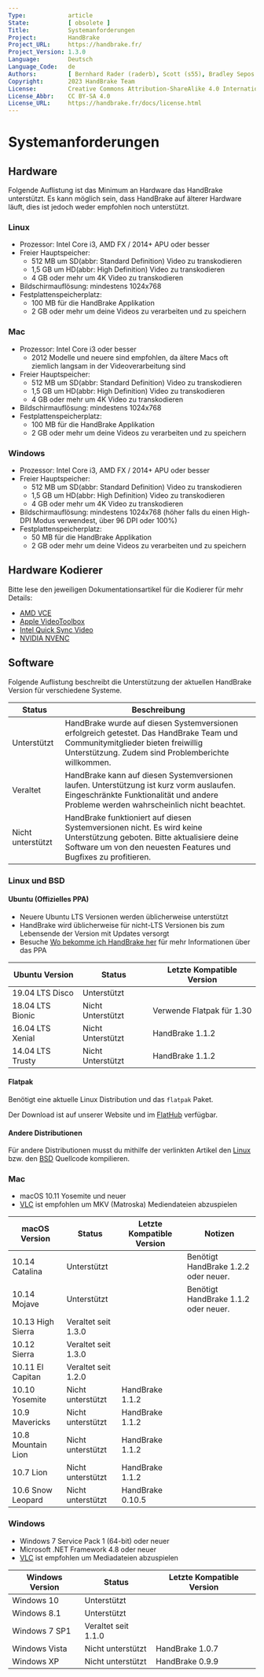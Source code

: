 ```yaml
---
Type:            article
State:           [ obsolete ]
Title:           Systemanforderungen
Project:         HandBrake
Project_URL:     https://handbrake.fr/
Project_Version: 1.3.0
Language:        Deutsch
Language_Code:   de
Authors:         [ Bernhard Rader (raderb), Scott (s55), Bradley Sepos <bradley@bradleysepos.com> (BradleyS) ]
Copyright:       2023 HandBrake Team
License:         Creative Commons Attribution-ShareAlike 4.0 International
License_Abbr:    CC BY-SA 4.0
License_URL:     https://handbrake.fr/docs/license.html
---
```


Systemanforderungen
===================

## Hardware

Folgende Auflistung ist das Minimum an Hardware das HandBrake unterstützt. Es kann möglich sein, dass HandBrake auf älterer Hardware läuft, dies ist jedoch weder empfohlen noch unterstützt.

<!-- .system-linux -->

### Linux

- Prozessor: Intel Core i3, AMD FX / 2014+ APU oder besser
- Freier Hauptspeicher:
  - 512 MB um SD(abbr: Standard Definition) Video zu transkodieren
  - 1,5 GB um HD(abbr: High Definition) Video zu transkodieren
  - 4 GB oder mehr um 4K Video zu transkodieren
- Bildschirmauflösung: mindestens 1024x768
- Festplattenspeicherplatz:
  - 100 MB für die HandBrake Applikation
  - 2 GB oder mehr um deine Videos zu verarbeiten und zu speichern

<!-- /.system-linux -->

<!-- .system-macos -->

### Mac

- Prozessor: Intel Core i3 oder besser
  - 2012 Modelle und neuere sind empfohlen, da ältere Macs oft ziemlich langsam in der Videoverarbeitung sind
- Freier Hauptspeicher:
  - 512 MB um SD(abbr: Standard Definition) Video zu transkodieren
  - 1,5 GB um HD(abbr: High Definition) Video zu transkodieren
  - 4 GB oder mehr um 4K Video zu transkodieren
- Bildschirmauflösung: mindestens 1024x768
- Festplattenspeicherplatz:
  - 100 MB für die HandBrake Applikation
  - 2 GB oder mehr um deine Videos zu verarbeiten und zu speichern

<!-- /.system-macos -->

<!-- .system-windows -->

### Windows

- Prozessor: Intel Core i3, AMD FX / 2014+ APU oder besser
- Freier Hauptspeicher:
  - 512 MB um SD(abbr: Standard Definition) Video zu transkodieren
  - 1,5 GB um HD(abbr: High Definition) Video zu transkodieren
  - 4 GB oder mehr um 4K Video zu transkodieren
- Bildschirmauflösung: mindestens 1024x768 (höher falls du einen High-DPI Modus verwendest, über 96 DPI oder 100%)
- Festplattenspeicherplatz:
  - 50 MB für die HandBrake Applikation
  - 2 GB oder mehr um deine Videos zu verarbeiten und zu speichern

<!-- /.system-windows -->

## Hardware Kodierer

Bitte lese den jeweiligen Dokumentationsartikel für die Kodierer für mehr Details:

- [AMD VCE](video-vce.html)
- [Apple VideoToolbox](video-videotoolbox.html)
- [Intel Quick Sync Video](video-qsv.html)
- [NVIDIA NVENC](video-nvenc.html)

## Software
Folgende Auflistung beschreibt die Unterstützung der aktuellen HandBrake Version für verschiedene Systeme.

| Status      | Beschreibung                                                                                                                                              |
|-------------|----------------------------------------------------------------------------------------------------------------------------------------------------------|
| Unterstützt   | HandBrake wurde auf diesen Systemversionen erfolgreich getestet. Das HandBrake Team und Communitymitglieder bieten freiwillig Unterstützung. Zudem sind Problemberichte willkommen. |
| Veraltet  | HandBrake kann auf diesen Systemversionen laufen. Unterstützung ist kurz vorm auslaufen. Eingeschränkte Funktionalität und andere Probleme werden wahrscheinlich nicht beachtet.  |
| Nicht unterstützt | HandBrake funktioniert auf diesen Systemversionen nicht. Es wird keine Unterstützung geboten. Bitte aktualisiere deine Software um von den neuesten Features und Bugfixes zu profitieren.  |

<!-- .system-linux -->

### Linux und BSD

#### Ubuntu (Offizielles PPA)

- Neuere Ubuntu LTS Versionen werden üblicherweise unterstützt
- HandBrake wird üblicherweise für nicht-LTS Versionen bis zum Lebensende der Version mit Updates versorgt
- Besuche [Wo bekomme ich HandBrake her](../get-handbrake/where-to-get-handbrake.html) für mehr Informationen über das PPA

| Ubuntu Version     | Status              | Letzte Kompatible Version |
|--------------------|---------------------|---------------------------|
| 19.04 LTS Disco    | Unterstützt         |                           |
| 18.04 LTS Bionic   | Nicht Unterstützt   | Verwende Flatpak für 1.30 |
| 16.04 LTS Xenial   | Nicht Unterstützt   | HandBrake 1.1.2           |
| 14.04 LTS Trusty   | Nicht Unterstützt   | HandBrake 1.1.2           |

#### Flatpak

Benötigt eine aktuelle Linux Distribution und das `flatpak` Paket.

Der Download ist auf unserer Website und im [FlatHub](https://flathub.org/apps/details/fr.handbrake.ghb) verfügbar.

#### Andere Distributionen

Für andere Distributionen musst du mithilfe der verlinkten Artikel den [Linux](../developer/build-linux.html) bzw. den [BSD](../developer/build-bsd.html) Quellcode kompilieren.

<!-- /.system-linux -->
<!-- .system-macos -->

### Mac

- macOS 10.11 Yosemite und neuer
- [VLC](https://www.videolan.org/vlc/) ist empfohlen um MKV (Matroska) Mediendateien abzuspielen

| macOS Version      | Status              | Letzte Kompatible Version | Notizen                             |
|--------------------|---------------------|---------------------------|-------------------------------------|
| 10.14 Catalina     | Unterstützt         |                           | Benötigt HandBrake 1.2.2 oder neuer.|
| 10.14 Mojave       | Unterstützt         |                           | Benötigt HandBrake 1.1.2 oder neuer.|
| 10.13 High Sierra  | Veraltet seit 1.3.0 |                           |                                     |
| 10.12 Sierra       | Veraltet seit 1.3.0 |                           |                                     |
| 10.11 El Capitan   | Veraltet seit 1.2.0 |                           |                                     |
| 10.10 Yosemite     | Nicht unterstützt   | HandBrake 1.1.2           |                                     |
| 10.9 Mavericks     | Nicht unterstützt   | HandBrake 1.1.2           |                                     |
| 10.8 Mountain Lion | Nicht unterstützt   | HandBrake 1.1.2           |                                     |
| 10.7 Lion          | Nicht unterstützt   | HandBrake 1.1.2           |                                     |
| 10.6 Snow Leopard  | Nicht unterstützt   | HandBrake 0.10.5          |                                     |


<!-- /.system-macos -->
<!-- .system-windows -->

### Windows

- Windows 7 Service Pack 1 (64-bit) oder neuer
- Microsoft .NET Framework 4.8 oder neuer
- [VLC](https://www.videolan.org/vlc/) ist empfohlen um Mediadateien abzuspielen

| Windows Version | Status              | Letzte Kompatible Version |
|-----------------|---------------------|---------------------------|
| Windows 10      | Unterstützt         |                           |
| Windows 8.1     | Unterstützt         |                           |
| Windows 7 SP1   | Veraltet seit 1.1.0 |                           |
| Windows Vista   | Nicht unterstützt   | HandBrake 1.0.7           |
| Windows XP      | Nicht unterstützt   | HandBrake 0.9.9           |

<!-- /.system-windows -->
